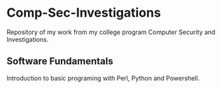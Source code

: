 # Comp-Sec-Investigations
Repository of my work from my college program Computer Security and Investigations.
## Software Fundamentals 
Introduction to basic programing with Perl, Python and Powershell.
